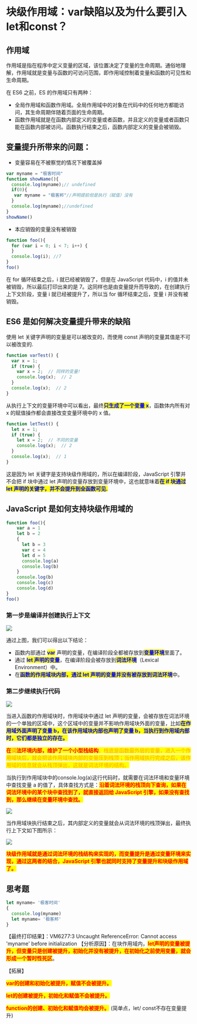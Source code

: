 # 块级作用域：var缺陷以及为什么要引入let和const？

## ​作用域

作用域是指在程序中定义变量的区域，该位置决定了变量的生命周期。通俗地理解，作用域就是变量与函数的可访问范围，即作用域控制着变量和函数的可见性和生命周期。

在 ES6 之前，ES 的作用域只有两种：

* 全局作用域和函数作用域。全局作用域中的对象在代码中的任何地方都能访问，其生命周期伴随着页面的生命周期。
* 函数作用域就是在函数内部定义的变量或者函数，并且定义的变量或者函数只能在函数内部被访问。函数执行结束之后，函数内部定义的变量会被销毁。

## 变量提升所带来的问题：

* 变量容易在不被察觉的情况下被覆盖掉

```javascript
var myname = "极客时间"
function showName(){
  console.log(myname);// undefined
  if(0){
   var myname = "极客邦"//声明提前但是执行（赋值）没有
  }
  console.log(myname);//undefined
}
showName()
```

* 本应销毁的变量没有被销毁

```javascript
function foo(){
  for (var i = 0; i < 7; i++) {
  }
  console.log(i); //7
}
foo()
```

在 for 循环结束之后，i 就已经被销毁了，但是在 JavaScript 代码中，i 的值并未被销毁，所以最后打印出来的是 7。这同样也是由变量提升而导致的，在创建执行上下文阶段，变量 i 就已经被提升了，所以当 for 循环结束之后，变量 i 并没有被销毁。

## ES6 是如何解决变量提升带来的缺陷

使用 let 关键字声明的变量是可以被改变的，而使用 const 声明的变量其值是不可以被改变的.

```javascript
function varTest() {
  var x = 1;
  if (true) {
    var x = 2;  // 同样的变量!
    console.log(x);  // 2
  }
  console.log(x);  // 2
}
```

从执行上下文的变量环境中可以看出，最终<mark style="color:blue;">**只生成了一个变量 x**</mark>，函数体内所有对 x 的赋值操作都会直接改变变量环境中的 x 值。

```javascript
function letTest() {
  let x = 1;
  if (true) {
    let x = 2;  // 不同的变量
    console.log(x);  // 2
  }
  console.log(x);  // 1
}
```

这是因为 let 关键字是支持块级作用域的，所以在编译阶段，JavaScript 引擎并不会把 if 块中通过 let 声明的变量存放到变量环境中，这也就意味着<mark style="color:blue;">**在 if 块通过 let 声明的关键字，并不会提升到全函数可见.**</mark>

## JavaScript 是如何支持块级作用域的

```javascript
function foo(){
    var a = 1
    let b = 2
    {
      let b = 3
      var c = 4
      let d = 5
      console.log(a)
      console.log(b)
    }
    console.log(b) 
    console.log(c)
    console.log(d)
}   
foo()
```

### ​第一步是编译并创建执行上下文

![](<../../.gitbook/assets/image (7).png>)

通过上图，我们可以得出以下结论：

* 函数内部通过 <mark style="color:blue;">**var**</mark> 声明的变量，在编译阶段全都被存放到<mark style="color:blue;">**变量环境**</mark>里面了。
* 通过 <mark style="color:blue;">**let 声明的变量**</mark>，在编译阶段会被存放到<mark style="color:blue;">**词法环境**</mark>（Lexical Environment）中。
* 在<mark style="color:blue;">**函数的作用域块内部，通过 let 声明的变量并没有被存放到词法环境**</mark>中。

### 第二步继续执行代码

![](<../../.gitbook/assets/image (77) (1).png>)

当进入函数的作用域块时，作用域块中通过 let 声明的变量，会被存放在词法环境的一个单独的区域中，这个区域中的变量并不影响作用域块外面的变量，比如<mark style="color:blue;">**在作用域外面声明了变量 b，在该作用域块内部也声明了变量 b，当执行到作用域内部时，它们都是独立的存在。**</mark>

<mark style="color:red;">**在**</mark><mark style="color:red;"><mark style="color:orange;">**词**<mark style="color:orange;"></mark><mark style="color:red;">**法环境内部，维护了一个小型栈结构**</mark>，栈底是函数最外层的变量，进入一个作用域块后，就会把该作用域块内部的变量压到栈顶；当作用域执行完成之后，该作用域的信息就会从栈顶弹出，这就是词法环境的结构。

当执行到作用域块中的console.log(a)这行代码时，就需要在词法环境和变量环境中查找变量 a 的值了，具体查找方式是：<mark style="color:red;">**沿着词法环境的栈顶向下查询，如果在词法环境中的某个块中查找到了，就直接返回给 JavaScript 引擎，如果没有查找到，那么继续在变量环境中查找。**</mark>

<mark style="color:red;">****</mark>![](<../../.gitbook/assets/image (73) (1).png>)<mark style="color:red;">****</mark>

当作用域块执行结束之后，其内部定义的变量就会从词法环境的栈顶弹出，最终执行上下文如下图所示：

![](<../../.gitbook/assets/image (63) (1) (1).png>)

<mark style="color:red;">**块级作用域就是通过词法环境的栈结构来实现的，而变量提升是通过变量环境来实现，通过这两者的结合，JavaScript 引擎也就同时支持了变量提升和块级作用域了。**</mark>

## 思考题

```javascript
let myname= '极客时间'
{
  console.log(myname) 
  let myname= '极客邦'
}
```

【最终打印结果】：VM6277:3 Uncaught ReferenceError: Cannot access 'myname' before initialization 【分析原因】：在块作用域内，<mark style="color:red;">**let声明的变量被提升，但变量只是创建被提升，初始化并没有被提升，在初始化之前使用变量，就会形成一个暂时性死区**</mark>。

【拓展】&#x20;

<mark style="color:red;">**var的创建和初始化被提升，赋值不会被提升。**</mark>

&#x20;<mark style="color:red;">**let的创建被提升，初始化和赋值不会被提升。**</mark>&#x20;

<mark style="color:red;">**function的创建、初始化和赋值均会被提升。**</mark> (简单点，let/ const不存在变量提升)
